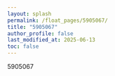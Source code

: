 ```yaml
---
layout: splash
permalink: /float_pages/5905067/
title: "5905067"
author_profile: false
last_modified_at: 2025-06-13
toc: false
---
```

 
5905067
